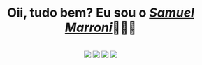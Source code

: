 <div>
  <h1 align="center">Oii, tudo bem? Eu sou o <a href="https://www.linkedin.com/in/samuel-marroni/"><i>Samuel Marroni</i></a>👨🏻‍💻</h1>
  </a><br>
</div>


<div align="center">
  <a href="https://www.linkedin.com/in/samuel-marroni/" target="_blank"><img src="https://img.shields.io/badge/-LinkedIn-%230077B5?style=for-the-badge&logo=linkedin&logoColor=white" target="_blank"></a> 
  <a href="https://www.instagram.com/samuel_marroni/" target="_blank"><img src="https://img.shields.io/badge/-Instagram-%23E4405F?style=for-the-badge&logo=instagram&logoColor=white" target="_blank"></a>
  <a href="mailto:samuelmarroni12@gmail.com"><img src="https://img.shields.io/badge/Gmail-D14836?style=for-the-badge&logo=gmail&logoColor=white" target="_blank"></a>
  <a href="mailto:samuelmarroni@hotmail.com"><img src="https://img.shields.io/badge/Microsoft_Outlook-0078D4?style=for-the-badge&logo=microsoft-outlook&logoColor=white" target="_blank"></a>
</div>
